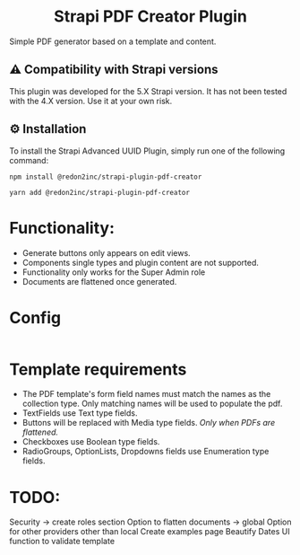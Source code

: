 <h1 align="center">
  Strapi PDF Creator Plugin
</h1>

Simple PDF generator based on a template and content.

## ⚠️ Compatibility with Strapi versions
This plugin was developed for the 5.X Strapi version. It has not been tested with the 4.X version. Use it at your own risk. 

## ⚙️ Installation

To install the Strapi Advanced UUID Plugin, simply run one of the following command:

```
npm install @redon2inc/strapi-plugin-pdf-creator
```

```
yarn add @redon2inc/strapi-plugin-pdf-creator
```

# Functionality:
- Generate buttons only appears on edit views.
- Components single types and plugin content are not supported.
- Functionality only works for the Super Admin role
- Documents are flattened once generated. 

# Config
```

```

# Template requirements
- The PDF template's form field names must match the names as the collection type. Only matching names will be used to populate the pdf.
- TextFields use Text type fields.
- Buttons will be replaced with Media type fields. *Only when PDFs are flattened.*
- Checkboxes use Boolean type fields.
- RadioGroups, OptionLists, Dropdowns fields use Enumeration type fields.


# TODO:
Security -> create roles section
Option to flatten documents -> global
Option for other providers other than local
Create examples page
Beautify Dates
UI function to validate template